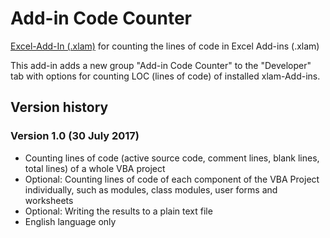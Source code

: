 # Add-in Code Counter

[Excel-Add-In (.xlam)](https://marco-krapf.de/excel/) for counting the lines of code in Excel Add-ins (.xlam)

This add-in adds a new group "Add-in Code Counter" to the "Developer" tab with options for counting LOC (lines of code) of installed xlam-Add-ins.

## Version history

### Version 1.0 (30 July 2017)
* Counting lines of code (active source code, comment lines, blank lines, total lines) of a whole VBA project
* Optional: Counting lines of code of each component of the VBA Project individually, such as modules, class modules, user forms and worksheets
* Optional: Writing the results to a plain text file
* English language only
